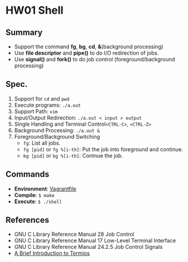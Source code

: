 # HW01 Shell

## Summary

- Support the command **fg**, **bg**, **cd**, **&**(background processing)
- Use **file descriptor** and **pipe()** to do I/O redirection of jobs.
- Use **signal()** and **fork()** to do job control (foreground/background processing)

## Spec.

1. Support for `cd` and `pwd`
2. Execute programs: `./a.out`
3. Support Path: `vim`
4. Input/Output Redirection: `./a.out < input > output`
5. Single Handling and Terminal Control`<CTRL-C>`, `<CTRL-Z>`
6. Background Processing: `./a.out &`
7. Foreground/Background Switching
	- `fg`: List all jobs.
	- `fg [pid]` or `fg %[i-th]`: Put the job into foreground and continue.
	- `bg [pid]` or `bg %[i-th]`: Contnue the job.

## Commands

- **Environment**: [Vagrantfile](../Vagrantfile)
- **Compile**: `$ make`
- **Execute**: `$ ./shell`

## References

- GNU C Library Reference Manual 28 Job Control
- GNU C Library Reference Manual 17 Low-Level Terminal Interface
- GNU C Library Reference Manual 24.2.5 Job Control Signals
- [A Brief Introduction to Termios](https://blog.nelhage.com/2009/12/a-brief-introduction-to-termios/)